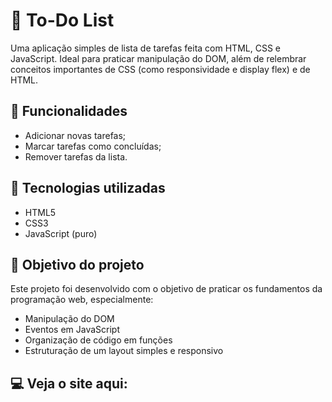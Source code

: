 # 📝 To-Do List

Uma aplicação simples de lista de tarefas feita com HTML, CSS e JavaScript. Ideal para praticar manipulação do DOM, além de relembrar conceitos importantes de CSS (como responsividade e display flex) e de HTML. 

## 🚀 Funcionalidades

- Adicionar novas tarefas;
- Marcar tarefas como concluídas;
- Remover tarefas da lista.


## 🧰 Tecnologias utilizadas

- HTML5
- CSS3
- JavaScript (puro)

## 🎯 Objetivo do projeto

Este projeto foi desenvolvido com o objetivo de praticar os fundamentos da programação web, especialmente:

- Manipulação do DOM
- Eventos em JavaScript
- Organização de código em funções
- Estruturação de um layout simples e responsivo

## 💻 Veja o site aqui:






